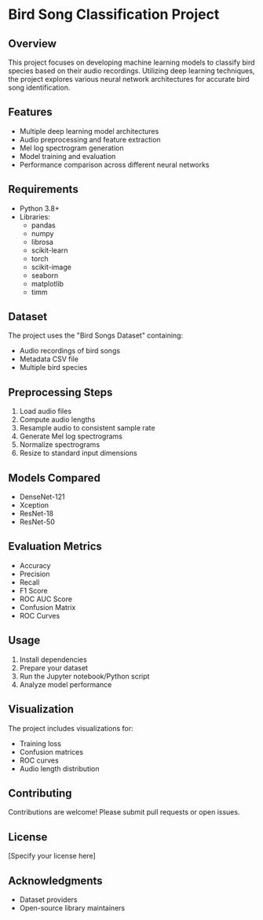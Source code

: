 # Bird Song Classification Project

## Overview
This project focuses on developing machine learning models to classify bird species based on their audio recordings. Utilizing deep learning techniques, the project explores various neural network architectures for accurate bird song identification.

## Features
- Multiple deep learning model architectures
- Audio preprocessing and feature extraction
- Mel log spectrogram generation
- Model training and evaluation
- Performance comparison across different neural networks

## Requirements
- Python 3.8+
- Libraries:
  - pandas
  - numpy
  - librosa
  - scikit-learn
  - torch
  - scikit-image
  - seaborn
  - matplotlib
  - timm

## Dataset
The project uses the "Bird Songs Dataset" containing:
- Audio recordings of bird songs
- Metadata CSV file
- Multiple bird species

## Preprocessing Steps
1. Load audio files
2. Compute audio lengths
3. Resample audio to consistent sample rate
4. Generate Mel log spectrograms
5. Normalize spectrograms
6. Resize to standard input dimensions

## Models Compared
- DenseNet-121
- Xception
- ResNet-18
- ResNet-50

## Evaluation Metrics
- Accuracy
- Precision
- Recall
- F1 Score
- ROC AUC Score
- Confusion Matrix
- ROC Curves

## Usage
1. Install dependencies
2. Prepare your dataset
3. Run the Jupyter notebook/Python script
4. Analyze model performance

## Visualization
The project includes visualizations for:
- Training loss
- Confusion matrices
- ROC curves
- Audio length distribution

## Contributing
Contributions are welcome! Please submit pull requests or open issues.

## License
[Specify your license here]

## Acknowledgments
- Dataset providers
- Open-source library maintainers

